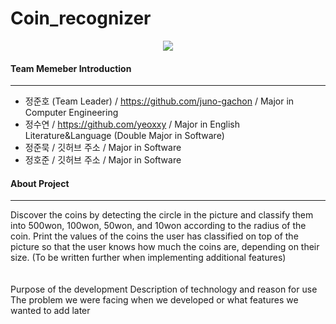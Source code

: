 # Coin_recognizer
<p align="center">
  <img src="C:\Users\User\OneDrive\바탕 화면\공부 자료\대학\2023\2023-2\오픈소스SW\coin_recognizer\image\coin_result.jpg">
</p>


#### Team Memeber Introduction  
---
- 정준호 (Team Leader) / <https://github.com/juno-gachon> / Major in Computer Engineering
- 정수연 / <https://github.com/yeoxxy> / Major in English Literature&Language (Double Major in Software)
- 정준묵 / 깃허브 주소 / Major in Software
- 정호준 / 깃허브 주소 / Major in Software  


#### About Project
---
Discover the coins by detecting the circle in the picture and classify them into 500won, 100won, 50won, and 10won according to the radius of the coin. Print the values of the coins the user has classified on top of the picture so that the user knows how much the coins are, depending on their size. (To be written further when implementing additional features)  
<br/><br/>
Purpose of the development
Description of technology and reason for use
The problem we were facing when we developed or what features we wanted to add later